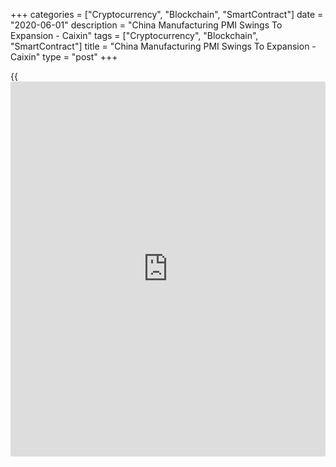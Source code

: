 +++
categories = ["Cryptocurrency", "Blockchain", "SmartContract"]
date = "2020-06-01"
description = "China Manufacturing PMI Swings To Expansion - Caixin"
tags = ["Cryptocurrency", "Blockchain", "SmartContract"]
title = "China Manufacturing PMI Swings To Expansion - Caixin"
type = "post"
+++

{{<iframe id="large-banner" src="https://www.bounty.group/#slide=24.0" width="100%" height="600" scrolling="no" style="border: 0px solid rgb(216, 221, 230); border-radius: 3px;">}}

The manufacturing sector in China moved into expansion territory in May,
the latest survey from Caixin showed on Monday with a manufacturing PMI
score of 50.7.

That beat expectations for a score of 49.6 and it's up from 49.4 in
April. It also moves above the boom-or-bust line of 50 that separates
expansion from contraction.

Individually, the index saw its strongest increase in output since
January 2011.

The sales trend remained subdued, driven by weak external demand -
although the supply chains stabilized after a marked period of
disruption.

For comments and feedback [contact](https://www.playgroundfx.com/contact/): editorial@rtt[news](https://www.letsplayfx.com/blog/forex-news-website/).com

[Economic News][1]

 **What parts of the world are seeing the best (and worst) economic
performances lately? Click[here][2] to check out our [Econ Scorecard][2]
and find out! See up-to-the-moment [ranking](https://www.playgroundfx.com/blog/crypto-exchange-ranking/)s for the best and worst
performers in [GDP][3], [unemployment rate][4], [inflation][5] and much
more.**

   1. www.rtt[news](https://www.letsplayfx.com/blog/forex-news-website/).com/Content/EconomicNews.aspx
   2. www.rtt[news](https://www.letsplayfx.com/blog/forex-news-website/).com/economic-scorecard/world-rank/retail-sales/highest-performance.aspx
   3. www.rtt[news](https://www.letsplayfx.com/blog/forex-news-website/).com/economic-scorecard/world-rank/GDP/highest-performance.aspx
   4. www.rtt[news](https://www.letsplayfx.com/blog/forex-news-website/).com/economic-scorecard/world-rank/unemployment-rate/lowest-performance.aspx
   5. www.rtt[news](https://www.letsplayfx.com/blog/forex-news-website/).com/economic-scorecard/world-rank/CPI/highest-performance.aspx
